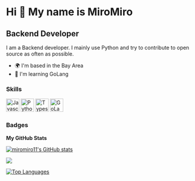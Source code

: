 Hi 👋 My name is MiroMiro
=========================

Backend Developer
--------------------

I am a Backend developer. I mainly use Python and try to contribute to open source as often as possible.

* 🌍  I'm based in the Bay Area
* 🧠  I'm learning GoLang

### Skills

<p align="left">
<a href="https://developer.mozilla.org/en-US/docs/Web/JavaScript" target="_blank" rel="noreferrer"><img src="https://raw.githubusercontent.com/danielcranney/readme-generator/main/public/icons/skills/javascript-colored.svg" width="36" height="36" alt="Javascript" /></a>
<a href="https://www.python.org/" target="_blank" rel="noreferrer"><img src="https://raw.githubusercontent.com/danielcranney/readme-generator/main/public/icons/skills/python-colored.svg" width="36" height="36" alt="Python" /></a>
<a href="https://www.typescriptlang.org/" target="_blank" rel="noreferrer"><img src="https://raw.githubusercontent.com/danielcranney/readme-generator/main/public/icons/skills/typescript-colored.svg" width="36" height="36" alt="Typescript" /></a>
<a href="https://go.dev/" target="_blank" rel="noreferrer"><img src="https://miro.medium.com/max/500/1*vmFSpk9xtpxAHkH7cmt-3Q.png" width="36" height="36" alt="GoLang" /></a>

### Badges

<b>My GitHub Stats</b>

<a href="http://www.github.com/miromiro11"><img src="https://github-readme-stats.vercel.app/api?username=miromiro11&show_icons=true&hide=&count_private=true&title_color=0891b2&text_color=ffffff&icon_color=0891b2&bg_color=1c1917&hide_border=true&show_icons=true" alt="miromiro11's GitHub stats" /></a>

<a href="http://www.github.com/miromiro11"><img src="https://github-readme-streak-stats.herokuapp.com/?user=miromiro11&stroke=ffffff&background=1c1917&ring=0891b2&fire=0891b2&currStreakNum=ffffff&currStreakLabel=0891b2&sideNums=ffffff&sideLabels=ffffff&dates=ffffff&hide_border=true" /></a>

<a href="https://github.com/miromiro11" align="left"><img src="https://github-readme-stats.vercel.app/api/top-langs/?username=miromiro11&langs_count=10&title_color=0891b2&text_color=ffffff&icon_color=0891b2&bg_color=1c1917&hide_border=true&locale=en&custom_title=Top%20%Languages" alt="Top Languages" /></a>
